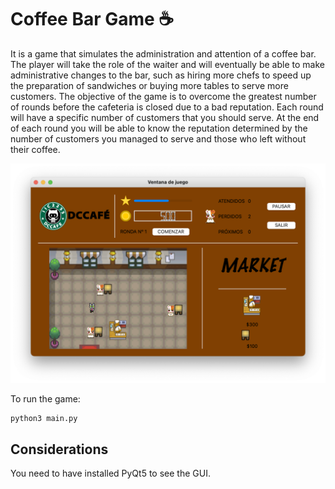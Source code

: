 # Coffee Bar Game ☕️

It is a game that simulates the administration and attention of a coffee bar. The player will take the role of the waiter and will eventually be able to make administrative changes to the bar, such as hiring more chefs to speed up the preparation of sandwiches or buying more tables to serve more customers.
The objective of the game is to overcome the greatest number of rounds before the cafeteria is closed due to a bad reputation. Each round will have a specific number of customers that you should serve. At the end of each round you will be able to know the reputation determined by the number of customers you managed to serve and those who left without their coffee.

![plot](./main_screen.png)

To run the game:

```
python3 main.py
```

## Considerations

You need to have installed PyQt5 to see the GUI. 
